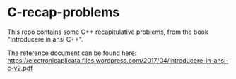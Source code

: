 # C-recap-problems

This repo contains some C++ recapitulative problems, from the book "Introducere in ansi C++". 

The reference document can be found here: https://electronicaplicata.files.wordpress.com/2017/04/introducere-in-ansi-c-v2.pdf
